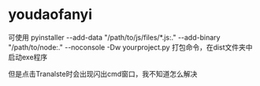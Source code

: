 # youdaofanyi

可使用 pyinstaller --add-data "/path/to/js/files/*.js:." --add-binary "/path/to/node:." --noconsole -Dw yourproject.py 打包命令，在dist文件夹中启动exe程序

但是点击Tranalste时会出现闪出cmd窗口，我不知道怎么解决
